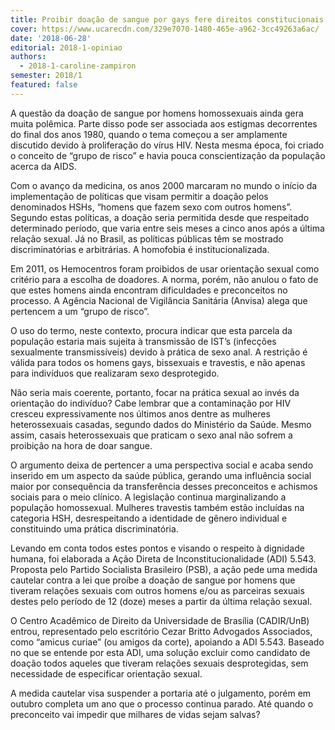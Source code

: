 ```yaml
---
title: Proibir doação de sangue por gays fere direitos constitucionais
cover: https://www.ucarecdn.com/329e7070-1480-465e-a962-3cc49263a6ac/
date: '2018-06-28'
editorial: 2018-1-opiniao
authors:
  - 2018-1-caroline-zampiron
semester: 2018/1
featured: false
---
```

A questão da doação de sangue por homens homossexuais ainda gera muita polêmica. Parte disso pode ser associada aos estigmas decorrentes do final dos anos 1980, quando o tema começou a ser amplamente discutido devido à proliferação do vírus HIV. Nesta mesma época, foi criado o conceito de “grupo de risco” e havia pouca conscientização da população acerca da AIDS.



Com o avanço da medicina, os anos 2000 marcaram no mundo o início da implementação de políticas que visam permitir a doação pelos denominados HSHs, “homens que fazem sexo com outros homens”. Segundo estas políticas, a doação seria permitida desde que respeitado determinado período, que varia entre seis meses a cinco anos após a última relação sexual. Já no Brasil, as políticas públicas têm se mostrado discriminatórias e arbitrárias. A homofobia é institucionalizada.



Em 2011, os Hemocentros foram proibidos de usar orientação sexual como critério para a escolha de doadores. A norma, porém, não anulou o fato de que estes homens ainda encontram dificuldades e preconceitos no processo. A Agência Nacional de Vigilância Sanitária (Anvisa) alega que pertencem a um “grupo de risco”.



O uso do termo, neste contexto, procura indicar que esta parcela da população estaria mais sujeita à transmissão de IST’s (infecções sexualmente transmissíveis) devido à prática de sexo anal. A restrição é válida para todos os homens gays, bissexuais e travestis, e não apenas para indivíduos que realizaram sexo desprotegido.



Não seria mais coerente, portanto, focar na prática sexual ao invés da orientação do indivíduo? Cabe lembrar que a contaminação por HIV cresceu expressivamente nos últimos anos dentre as mulheres heterossexuais casadas, segundo dados do Ministério da Saúde. Mesmo assim, casais heterossexuais que praticam o sexo anal não sofrem a proibição na hora de doar sangue.



O argumento deixa de pertencer a uma perspectiva social e acaba sendo inserido em um aspecto da saúde pública, gerando uma influência social maior por consequência da transferência desses preconceitos e achismos sociais para o meio clínico. A legislação continua marginalizando a população homossexual. Mulheres travestis também estão incluídas na categoria HSH, desrespeitando a identidade de gênero individual e constituindo uma prática discriminatória.



Levando em conta todos estes pontos e visando o respeito à dignidade humana, foi elaborada a Ação Direta de Inconstitucionalidade (ADI) 5.543. Proposta pelo Partido Socialista Brasileiro (PSB), a ação pede uma medida cautelar contra a lei que proíbe a doação de sangue por homens que tiveram relações sexuais com outros homens e/ou as parceiras sexuais destes pelo período de 12 (doze) meses a partir da última relação sexual.



O Centro Acadêmico de Direito da Universidade de Brasília (CADIR/UnB) entrou, representado pelo escritório Cezar Britto Advogados Associados, como “amicus curiae” (ou amigos da corte), apoiando a ADI 5.543. Baseado no que se entende por esta ADI, uma solução excluir como candidato de doação todos aqueles que tiveram relações sexuais desprotegidas, sem necessidade de especificar orientação sexual.



A medida cautelar visa suspender a portaria até o julgamento, porém em outubro completa um ano que o processo continua parado. Até quando o preconceito vai impedir que milhares de vidas sejam salvas?
